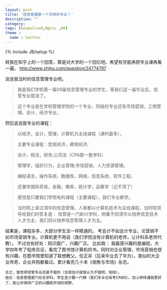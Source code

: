 ```yaml
---
layout: post
title: '信息管理是一个怎样的专业？'
description: ""
category: 
tags: [keepalived,Ngnix ,HA]
theme :
  name : twitter
---
```

{% include JB/setup %}



转我在知乎上的一个回答，算是对大学的一个回忆吧。希望有空能再把专业课再看一遍。
http://www.zhihu.com/question/24774797

说说我当时的信息管理专业吧。
>我是我们学校第一届06届信息管理专业的学生，等我们这一届毕业后，信管专业取消了。

>这个专业是在学校管理学院的一个专业，同级的专业还有市场营销，工商管理，会计，经济专业。

然后说说我专业的课程：

>以经济，会计，管理，计算机为主线课程（课时最多），

>主要专业课程：宏观经济，微观经济; 

>会计，税法，财务;公司法（CPA那一套学科） 

>管理学，组织行为，企业管理;市场营销，人力资源管理。

>编程语言，操作系统，数据库，网络，信息系统，软件工程。

>还兼学国际贸易，金融，概率，统计学，运筹学（记不清了）

>感觉是只要我们学院有的课程（主要课程），我们专业都学。

>当时网上查过清华的信息管理，人家都以计算机技术为主线课程，当时院领导给我们的答复是： 信管是一门新兴学科，侧重不同清华以培养信息技术人才为主，我们则以培养信息管理人才为主。

结果是，课程杂多，大部分学生没一样精通的。 考会计不如会计专业，论营销不如市场营销专业。计算机更不用说（我们学院没有计算机的老师，让计科系老师代教）。
不过也有好处：知识面广，兴趣广泛。
比如我：
我最感兴趣的是编程，大学四年考了程序员证，看完了图书馆计算机的书。同时对企业管理，市场营销也很有兴趣，在图书馆里知道了联想教父，任正非（后来毕业去了华为）。类似的大企业传奇，企业并购都看过。累计看完几十本《销售与市场》杂志。

	总之，我觉得信管专业还是不错的（全班估计就我认为不错吧，哈哈）。
	结论：信息管理是门综合学科，学生至少要一门精（我们专业也有考CPA的）。加上样样通就更好了，能让你保持广泛的兴趣和开阔的视野。

